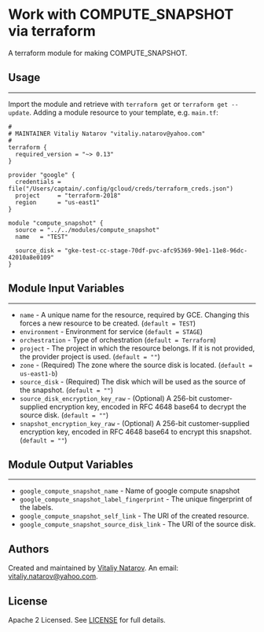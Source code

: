 # Work with COMPUTE_SNAPSHOT via terraform

A terraform module for making COMPUTE_SNAPSHOT.


## Usage
----------------------
Import the module and retrieve with ```terraform get``` or ```terraform get --update```. Adding a module resource to your template, e.g. `main.tf`:

```
#
# MAINTAINER Vitaliy Natarov "vitaliy.natarov@yahoo.com"
#
terraform {
  required_version = "~> 0.13"
}

provider "google" {
  credentials = file("/Users/captain/.config/gcloud/creds/terraform_creds.json")
  project     = "terraform-2018"
  region      = "us-east1"
}

module "compute_snapshot" {
  source = "../../modules/compute_snapshot"
  name   = "TEST"

  source_disk = "gke-test-cc-stage-70df-pvc-afc95369-90e1-11e8-96dc-42010a8e0109"
}

```

## Module Input Variables
----------------------
- `name` - A unique name for the resource, required by GCE. Changing this forces a new resource to be created. (`default = TEST`)
- `environment` - Environment for service (`default = STAGE`)
- `orchestration` - Type of orchestration (`default = Terraform`)
- `project` - The project in which the resource belongs. If it is not provided, the provider project is used. (`default = ""`)
- `zone` - (Required) The zone where the source disk is located. (`default = us-east1-b`)
- `source_disk` - (Required) The disk which will be used as the source of the snapshot. (`default = ""`)
- `source_disk_encryption_key_raw` - (Optional) A 256-bit customer-supplied encryption key, encoded in RFC 4648 base64 to decrypt the source disk. (`default = ""`)
- `snapshot_encryption_key_raw` - (Optional) A 256-bit customer-supplied encryption key, encoded in RFC 4648 base64 to encrypt this snapshot. (`default = ""`)

## Module Output Variables
----------------------
- `google_compute_snapshot_name` - Name of google compute snapshot
- `google_compute_snapshot_label_fingerprint` - The unique fingerprint of the labels.
- `google_compute_snapshot_self_link` - The URI of the created resource.
- `google_compute_snapshot_source_disk_link` - The URI of the source disk.


## Authors

Created and maintained by [Vitaliy Natarov](https://github.com/SebastianUA). An email: [vitaliy.natarov@yahoo.com](vitaliy.natarov@yahoo.com).

## License

Apache 2 Licensed. See [LICENSE](https://github.com/SebastianUA/terraform/blob/master/LICENSE) for full details.
